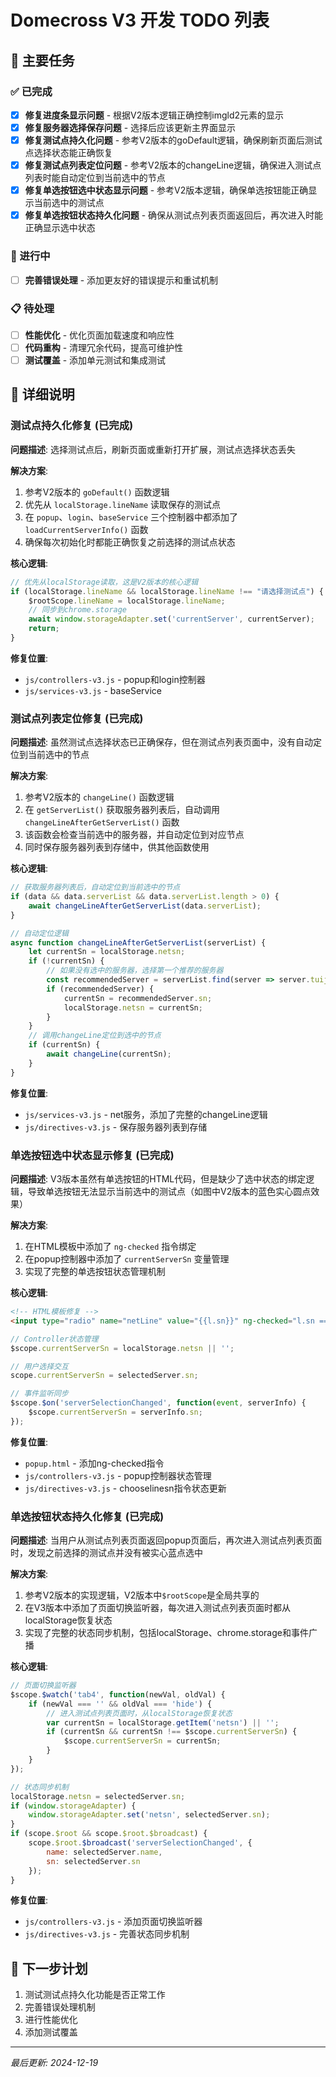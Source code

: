 # Domecross V3 开发 TODO 列表

## 🎯 主要任务

### ✅ 已完成
- [x] **修复进度条显示问题** - 根据V2版本逻辑正确控制imgld2元素的显示
- [x] **修复服务器选择保存问题** - 选择后应该更新主界面显示
- [x] **修复测试点持久化问题** - 参考V2版本的goDefault逻辑，确保刷新页面后测试点选择状态能正确恢复
- [x] **修复测试点列表定位问题** - 参考V2版本的changeLine逻辑，确保进入测试点列表时能自动定位到当前选中的节点
- [x] **修复单选按钮选中状态显示问题** - 参考V2版本逻辑，确保单选按钮能正确显示当前选中的测试点
- [x] **修复单选按钮状态持久化问题** - 确保从测试点列表页面返回后，再次进入时能正确显示选中状态

### 🔄 进行中
- [ ] **完善错误处理** - 添加更友好的错误提示和重试机制

### 📋 待处理
- [ ] **性能优化** - 优化页面加载速度和响应性
- [ ] **代码重构** - 清理冗余代码，提高可维护性
- [ ] **测试覆盖** - 添加单元测试和集成测试

## 📝 详细说明

### 测试点持久化修复 (已完成)
**问题描述**: 选择测试点后，刷新页面或重新打开扩展，测试点选择状态丢失

**解决方案**: 
1. 参考V2版本的 `goDefault()` 函数逻辑
2. 优先从 `localStorage.lineName` 读取保存的测试点
3. 在 `popup`、`login`、`baseService` 三个控制器中都添加了 `loadCurrentServerInfo()` 函数
4. 确保每次初始化时都能正确恢复之前选择的测试点状态

**核心逻辑**:
```javascript
// 优先从localStorage读取，这是V2版本的核心逻辑
if (localStorage.lineName && localStorage.lineName !== "请选择测试点") {
    $rootScope.lineName = localStorage.lineName;
    // 同步到chrome.storage
    await window.storageAdapter.set('currentServer', currentServer);
    return;
}
```

**修复位置**:
- `js/controllers-v3.js` - popup和login控制器
- `js/services-v3.js` - baseService

### 测试点列表定位修复 (已完成)
**问题描述**: 虽然测试点选择状态已正确保存，但在测试点列表页面中，没有自动定位到当前选中的节点

**解决方案**: 
1. 参考V2版本的 `changeLine()` 函数逻辑
2. 在 `getServerList()` 获取服务器列表后，自动调用 `changeLineAfterGetServerList()` 函数
3. 该函数会检查当前选中的服务器，并自动定位到对应节点
4. 同时保存服务器列表到存储中，供其他函数使用

**核心逻辑**:
```javascript
// 获取服务器列表后，自动定位到当前选中的节点
if (data && data.serverList && data.serverList.length > 0) {
    await changeLineAfterGetServerList(data.serverList);
}

// 自动定位逻辑
async function changeLineAfterGetServerList(serverList) {
    let currentSn = localStorage.netsn;
    if (!currentSn) {
        // 如果没有选中的服务器，选择第一个推荐的服务器
        const recommendedServer = serverList.find(server => server.tuijian) || serverList[0];
        if (recommendedServer) {
            currentSn = recommendedServer.sn;
            localStorage.netsn = currentSn;
        }
    }
    // 调用changeLine定位到选中的节点
    if (currentSn) {
        await changeLine(currentSn);
    }
}
```

**修复位置**:
- `js/services-v3.js` - net服务，添加了完整的changeLine逻辑
- `js/directives-v3.js` - 保存服务器列表到存储

### 单选按钮选中状态显示修复 (已完成)
**问题描述**: V3版本虽然有单选按钮的HTML代码，但是缺少了选中状态的绑定逻辑，导致单选按钮无法显示当前选中的测试点（如图中V2版本的蓝色实心圆点效果）

**解决方案**: 
1. 在HTML模板中添加了 `ng-checked` 指令绑定
2. 在popup控制器中添加了 `currentServerSn` 变量管理
3. 实现了完整的单选按钮状态管理机制

**核心逻辑**:
```html
<!-- HTML模板修复 -->
<input type="radio" name="netLine" value="{{l.sn}}" ng-checked="l.sn == currentServerSn" />
```

```javascript
// Controller状态管理
$scope.currentServerSn = localStorage.netsn || '';

// 用户选择交互
scope.currentServerSn = selectedServer.sn;

// 事件监听同步
$scope.$on('serverSelectionChanged', function(event, serverInfo) {
    $scope.currentServerSn = serverInfo.sn;
});
```

**修复位置**:
- `popup.html` - 添加ng-checked指令
- `js/controllers-v3.js` - popup控制器状态管理
- `js/directives-v3.js` - chooselinesn指令状态更新

### 单选按钮状态持久化修复 (已完成)
**问题描述**: 当用户从测试点列表页面返回popup页面后，再次进入测试点列表页面时，发现之前选择的测试点并没有被实心蓝点选中

**解决方案**: 
1. 参考V2版本的实现逻辑，V2版本中`$rootScope`是全局共享的
2. 在V3版本中添加了页面切换监听器，每次进入测试点列表页面时都从localStorage恢复状态
3. 实现了完整的状态同步机制，包括localStorage、chrome.storage和事件广播

**核心逻辑**:
```javascript
// 页面切换监听器
$scope.$watch('tab4', function(newVal, oldVal) {
    if (newVal === '' && oldVal === 'hide') {
        // 进入测试点列表页面时，从localStorage恢复状态
        var currentSn = localStorage.getItem('netsn') || '';
        if (currentSn && currentSn !== $scope.currentServerSn) {
            $scope.currentServerSn = currentSn;
        }
    }
});

// 状态同步机制
localStorage.netsn = selectedServer.sn;
if (window.storageAdapter) {
    window.storageAdapter.set('netsn', selectedServer.sn);
}
if (scope.$root && scope.$root.$broadcast) {
    scope.$root.$broadcast('serverSelectionChanged', {
        name: selectedServer.name,
        sn: selectedServer.sn
    });
}
```

**修复位置**:
- `js/controllers-v3.js` - 添加页面切换监听器
- `js/directives-v3.js` - 完善状态同步机制

## 🚀 下一步计划
1. 测试测试点持久化功能是否正常工作
2. 完善错误处理机制
3. 进行性能优化
4. 添加测试覆盖

---
*最后更新: 2024-12-19*
